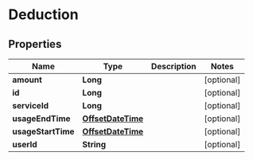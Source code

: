 
# Deduction

## Properties
Name | Type | Description | Notes
------------ | ------------- | ------------- | -------------
**amount** | **Long** |  |  [optional]
**id** | **Long** |  |  [optional]
**serviceId** | **Long** |  |  [optional]
**usageEndTime** | [**OffsetDateTime**](OffsetDateTime.md) |  |  [optional]
**usageStartTime** | [**OffsetDateTime**](OffsetDateTime.md) |  |  [optional]
**userId** | **String** |  |  [optional]



